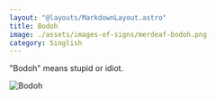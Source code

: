 ```yaml
---
layout: "@layouts/MarkdownLayout.astro"
title: Bodoh
image: ./assets/images-of-signs/merdeaf-bodoh.png
category: Singlish
---
```


"Bodoh" means stupid or idiot.

![Bodoh](@signs/merdeaf-bodoh.png)
